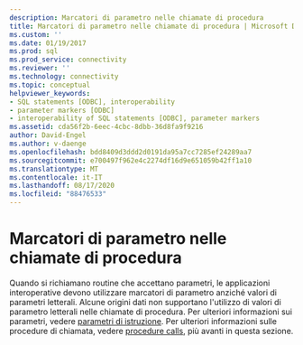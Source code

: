 ```yaml
---
description: Marcatori di parametro nelle chiamate di procedura
title: Marcatori di parametro nelle chiamate di procedura | Microsoft Docs
ms.custom: ''
ms.date: 01/19/2017
ms.prod: sql
ms.prod_service: connectivity
ms.reviewer: ''
ms.technology: connectivity
ms.topic: conceptual
helpviewer_keywords:
- SQL statements [ODBC], interoperability
- parameter markers [ODBC]
- interoperability of SQL statements [ODBC], parameter markers
ms.assetid: cda56f2b-6eec-4cbc-8dbb-36d8fa9f9216
author: David-Engel
ms.author: v-daenge
ms.openlocfilehash: bdd8409d3ddd2d0191da95a7cc7285ef24289aa7
ms.sourcegitcommit: e700497f962e4c2274df16d9e651059b42ff1a10
ms.translationtype: MT
ms.contentlocale: it-IT
ms.lasthandoff: 08/17/2020
ms.locfileid: "88476533"
---
```

# <a name="parameter-markers-in-procedure-calls"></a>Marcatori di parametro nelle chiamate di procedura
Quando si richiamano routine che accettano parametri, le applicazioni interoperative devono utilizzare marcatori di parametro anziché valori di parametri letterali. Alcune origini dati non supportano l'utilizzo di valori di parametro letterali nelle chiamate di procedura. Per ulteriori informazioni sui parametri, vedere [parametri di istruzione](../../../odbc/reference/develop-app/statement-parameters.md). Per ulteriori informazioni sulle procedure di chiamata, vedere [procedure calls](../../../odbc/reference/develop-app/procedure-calls.md), più avanti in questa sezione.

